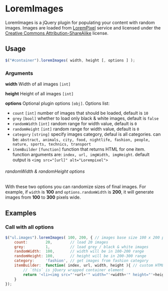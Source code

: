 # LoremImages

LoremImages is a jQuery plugin for populating your content with random images.
Images are loaded from <a href="http://lorempixel.com">LoremPixel</a> service and licensed under the
<a href="http://creativecommons.org/licenses/by-sa/3.0/">Creative Commons Attribution-ShareAlike</a> license.

## Usage

```js
$("#container").loremImages( width, height [, options ] );
```

### Arguments

**width** Width of all images `[int]`

**height** Height of all images `[int]`

**options** Optional plugin options `[obj]`. Options list:

+ `count` `[int]` number of images that should be loaded, default is `10`
+ `grey` `[bool]` whether to load only black & white images, default is `false`
+ `randomWidth` `[int]` random range for width value, default is `0`
+ `randomHeight` `[int]` random range for width value, default is `0`
+ `category` `[string]` specify images category, defaul is all categories. can be: `abstract, animals, city, food, nightlife, fashion, people, nature, sports, technics, transport`
+ `itemBuilder` `[function]` function that returns HTML for one item. function arguments are: `index, url, imgWidth, imgHeight`. default output is `<img src="[url]" alt="Lorempixel">`

###### randomWidth & randomHeight options

With these two options you can randomize sizes of final images. For example, if `width` is **100**
and `options.randomWidth` is **200**, it will generate images from **100** to **300** pixels wide.

## Examples

### Call with all options

```js
$("ul.images").loremImages( 100, 200, { // images base size 100 x 200 pixels
    count:        20,        // load 20 images
    grey:         1,         // load grey / black & white images
    randomWidth:  100,       // width will be in 100-200 range
    randomHeight: 100,       // height will be in 200-300 range
    category:     'fashion', // get images from fashion category
    itemBuilder:  function( index, url, width, height ){ // custom HTML output for UL container
        // `this` is jQuery wrapped container element
        return '<li><img src="'+url+'" width="'+width+'" height="'+height+'" alt="Image '+(i+1)+'"></li>';
    }
});
```


